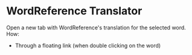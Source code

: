 WordReference Translator
========================

Open a new tab with WordReference&#39;s translation for the selected word. How:
* Through a floating link (when double clicking on the word)
<!-- * Through context menu "Translate"
* Through Firefox's global menu "Tools"

You can [install WordReference Translator on Firefox](https://addons.mozilla.org/en-US/firefox/addon/wordreference-translator/). -->

